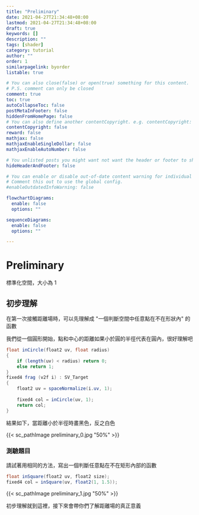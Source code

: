```yaml
---
title: "Preliminary"
date: 2021-04-27T21:34:48+08:00
lastmod: 2021-04-27T21:34:48+08:00
draft: true
keywords: []
description: ""
tags: [shader]
category: tutorial
author: ""
order: 1
similarpagelink: byorder
listable: true

# You can also close(false) or open(true) something for this content.
# P.S. comment can only be closed
comment: true
toc: true
autoCollapseToc: false
postMetaInFooter: false
hiddenFromHomePage: false
# You can also define another contentCopyright. e.g. contentCopyright: "This is another copyright."
contentCopyright: false
reward: false
mathjax: false
mathjaxEnableSingleDollar: false
mathjaxEnableAutoNumber: false

# You unlisted posts you might want not want the header or footer to show
hideHeaderAndFooter: false

# You can enable or disable out-of-date content warning for individual post.
# Comment this out to use the global config.
#enableOutdatedInfoWarning: false

flowchartDiagrams:
  enable: false
  options: ""

sequenceDiagrams: 
  enable: false
  options: ""

---
```


# Preliminary

標準化空間，大小為 1

## 初步理解

在第一次接觸距離場時，可以先理解成 "一個判斷空間中任意點在不在形狀內" 的函數

我們從一個圓形開始，點和中心的距離如果小於圓的半徑代表在圓內，很好理解吧

```csharp
float inCircle(float2 uv, float radius)
{
    if (length(uv) < radius) return 0;
    else return 1;
}
fixed4 frag (v2f i) : SV_Target
{
    float2 uv = spaceNormalize(i.uv, 1);
    
    fixed4 col = inCircle(uv, 1);
    return col;
}
```

結果如下，當距離小於半徑時畫黑色，反之白色

{{< sc_pathImage preliminary_0.jpg "50%" >}}

### 測驗題目

請試著用相同的方法，寫出一個判斷任意點在不在矩形內部的函數

```csharp
float inSquare(float2 uv, float2 size);
fixed4 col = inSquare(uv, float2(1, 1.5));
```

{{< sc_pathImage preliminary_1.jpg "50%" >}}

初步理解就到這裡，接下來會帶你們了解距離場的真正意義

